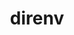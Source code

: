 ---
title: "direnv"
layout: cache
categories: [package, develop-2023-12-17]
meta: {"versions": ["2.33.0"], "compilers": ["gcc@=7.5.0"], "oss": ["ubuntu18.04"], "platforms": ["linux"], "targets": ["x86_64_v3"], "stacks": ["developer-tools", "root"], "num_specs": 1, "num_specs_by_stack": {"root": 1, "developer-tools": 1}}
spec_details: [{"hash": "ime65yhzmnkzl6m5gwn3zdmtxijhbp7b", "compiler": "gcc@=7.5.0", "versions": ["2.33.0"], "os": "ubuntu18.04", "platform": "linux", "target": "x86_64_v3", "variants": ["build_system=generic"], "stacks": ["root", "developer-tools"], "size": "-", "tarball": "https://binaries.spack.io/releases/develop-2023-12-17/build_cache/linux-ubuntu18.04-x86_64_v3/gcc-7.5.0/direnv-2.33.0/linux-ubuntu18.04-x86_64_v3-gcc-7.5.0-direnv-2.33.0-ime65yhzmnkzl6m5gwn3zdmtxijhbp7b.spack"}]
---